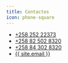 ```yaml
---
title: Contactos
icon: phone-square
---
```


- <a href="tel:+258 252 22373">+258 252 22373</a>
- <a href="tel:+258 82 502 8320">+258 82 502 8320</a>
- <a href="tel:+258 84 302 8320">+258 84 302 8320</a>
- <a href="mailto:{{ site.email }}">{{ site.email }}</a>